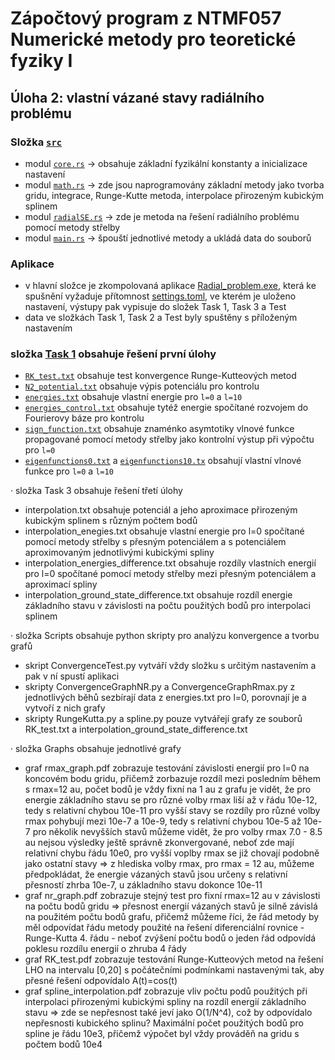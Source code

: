 # Zápočtový program z NTMF057 Numerické metody pro teoretické fyziky I
## Úloha 2: vlastní vázané stavy radiálního problému

### Složka [`src`](src/)
  - modul [`core.rs`](src/core.rs) -> obsahuje základní fyzikální konstanty a inicializace nastavení
  - modul [`math.rs`](src/math.rs) -> zde jsou naprogramovány základní metody jako tvorba gridu, integrace, Runge-Kutte metoda, interpolace přirozeným kubickým splinem
  - modul [`radialSE.rs`](src/radialSE.rs) -> zde je metoda na řešení radiálního problému pomocí metody střelby
  - modul [`main.rs`](src/main.rs) -> špouští jednotlivé metody a ukládá data do souborů

### Aplikace
  - v hlavní složce je zkompolovaná aplikace [Radial_problem.exe](Radial_problem.exe), která ke spušnění vyžaduje přítomnost [settings.toml](settings.toml), ve kterém je uloženo nastavení, výstupy pak vypisuje do složek Task 1, Task 3 a Test
  - data ve složkách Task 1, Task 2 a Test byly spuštěny s příloženým nastavením

### složka [Task 1](Task1/) obsahuje řešení první úlohy
  - [`RK_test.txt`](RK_test.txt) obsahuje test konvergence Runge-Kutteových metod
  - [`N2_potential.txt`](N2_potential.txt) obsahuje výpis potenciálu pro kontrolu
  - [`energies.txt`](energies.txt) obsahuje vlastní energie pro `l=0` a `l=10`
  - [`energies_control.txt`](energies_control.txt) obsahuje tytéž energie spočítané rozvojem do Fourierovy báze pro kontrolu
  - [`sign_function.txt`](sign_function.txt) obsahuje znaménko asymtotiky vlnové funkce propagované pomocí metody střelby jako kontrolní výstup při výpočtu pro `l=0`
  - [`eigenfunctions0.txt`](eigenfunctions0.txt) a [`eigenfunctions10.tx`](eigenfunctions10.txt) obsahují vlastní vlnové funkce pro `l=0` a `l=10`

· složka Task 3 obsahuje řešení třetí úlohy
  - interpolation.txt obsahuje potenciál a jeho aproximace přirozeným kubickým splinem s různým počtem bodů
  - interpolation_enegies.txt obsahuje vlastní energie pro l=0 spočítané pomocí metody střelby s přesným potenciálem a s potenciálem aproximovaným jednotlivými kubickými spliny
  - interpolation_energies_difference.txt obsahuje rozdíly vlastních energií pro l=0 spočítané pomocí metody střelby mezi přesným potenciálem a aproximací spliny
  - interpolation_ground_state_difference.txt obsahuje rozdíl energie základního stavu v závislosti na počtu použitých bodů pro interpolaci splinem

· složka Scripts obsahuje python skripty pro analýzu konvergence a tvorbu grafů
  - skript ConvergenceTest.py vytváří vždy složku s určitým nastavením a pak v ní spustí aplikaci
  - skripty ConvergenceGraphNR.py a ConvergenceGraphRmax.py z jednotlivých běhů sezbírají data z energies.txt pro l=0, porovnají je a vytvoří z nich grafy
  - skripty RungeKutta.py a spline.py pouze vytvářejí grafy ze souborů RK_test.txt a interpolation_ground_state_difference.txt

· složka Graphs obsahuje jednotlivé grafy
  - graf rmax_graph.pdf zobrazuje testování závislosti energií pro l=0 na koncovém bodu gridu, přičemž zorbazuje rozdíl mezi posledním během s rmax=12 au, počet bodů je vždy fixní na 1 au
    z grafu je vidět, že pro energie základního stavu se pro různé volby rmax liší až v řádu 10e-12, tedy s relativní chybou 10e-11
    pro vyšší stavy se rozdíly pro různé volby rmax pohybují mezi 10e-7 a 10e-9, tedy s relativní chybou 10e-5 až 10e-7
    pro několik nevyšších stavů můžeme vidět, že pro volby rmax 7.0 - 8.5 au nejsou výsledky ještě správně zkonvergované, neboť zde mají relativní chybu řádu 10e0, pro vyšší voplby rmax se již chovají podobně jako ostatní stavy
    => z hlediska volby rmax, pro rmax = 12 au, můžeme předpokládat, že energie vázaných stavů jsou určeny s relativní přesností zhrba 10e-7, u základního stavu dokonce 10e-11
  - graf nr_graph.pdf zobrazuje stejný test pro fixní rmax=12 au v závislosti na počtu bodů gridu
    => přesnost energií vázaných stavů je silně závislá na použitém počtu bodů grafu, přičemž můžeme říci, že řád metody by měl odpovídat řádu metody použité na řešení diferenciální rovnice - Runge-Kutta 4. řádu - neboť zvýšení počtu bodů o jeden řád odpovídá poklesu rozdílu energií o zhruba 4 řády
  - graf  RK_test.pdf zobrazuje testování Runge-Kutteových metod na řešení LHO na intervalu [0,20] s počátečními podmínkami nastavenými tak, aby přesné řešení odpovídalo A(t)=cos(t)
  - graf spline_interpolation.pdf zobrazuje vliv počtu podů použitých při interpolaci přirozenými kubickými spliny na rozdíl energií základního stavu
    => zde se nepřesnost také jeví jako O(1/N^4), což by odpovídalo nepřesnosti kubického splinu? Maximální počet použitých bodů pro spline je řádu 10e3, přičemž výpočet byl vždy prováděň na gridu s počtem bodů 10e4


